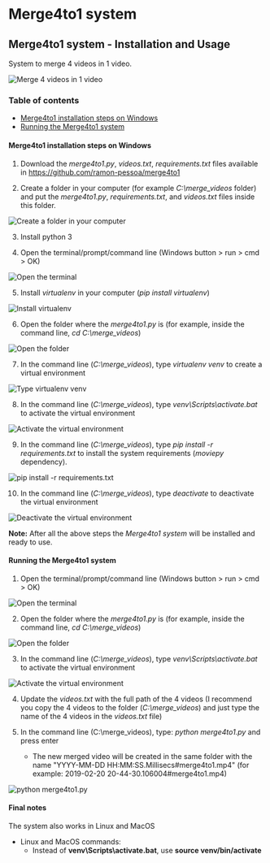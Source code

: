 Merge4to1 system
===========================

## Merge4to1 system - Installation and Usage

System to merge 4 videos in 1 video.

![Merge 4 videos in 1 video](https://github.com/ramon-pessoa/merge4to1/blob/master/images/1-four_merged_videos.png)

### Table of contents

* [Merge4to1 installation steps on Windows](#merge4to1-installation-steps-on-windows)
* [Running the Merge4to1 system](#running-the-merge4to1-system)

#### Merge4to1 installation steps on Windows

1. Download the *merge4to1.py*, *videos.txt*, *requirements.txt* files available in
https://github.com/ramon-pessoa/merge4to1

2. Create a folder in your computer (for example *C:\merge_videos* folder) and put
the *merge4to1.py*, *requirements.txt*, and *videos.txt* files inside this folder.

![Create a folder in your computer](https://github.com/ramon-pessoa/merge4to1/blob/master/images/2.png)

3. Install python 3

4. Open the terminal/prompt/command line (Windows button > run > cmd > OK)

![Open the terminal](https://github.com/ramon-pessoa/merge4to1/blob/master/images/9.png)

5. Install *virtualenv* in your computer (*pip install virtualenv*)

![Install virtualenv](https://github.com/ramon-pessoa/merge4to1/blob/master/images/10.png)

6. Open the folder where the *merge4to1.py* is (for example, inside the command line,
*cd C:\merge_videos*)

![Open the folder](https://github.com/ramon-pessoa/merge4to1/blob/master/images/11.png)

7. In the command line (*C:\merge_videos*), type *virtualenv venv* to create a virtual environment

![Type virtualenv venv](https://github.com/ramon-pessoa/merge4to1/blob/master/images/12.png)

8. In the command line (*C:\merge_videos*), type *venv\Scripts\activate.bat* to activate
the virtual environment

![Activate
the virtual environment](https://github.com/ramon-pessoa/merge4to1/blob/master/images/13.png)

9. In the command line (*C:\merge_videos*), type *pip install -r requirements.txt* to install
the system requirements (*moviepy* dependency).

![pip install -r requirements.txt](https://github.com/ramon-pessoa/merge4to1/blob/master/images/14.png)

10. In the command line (*C:\merge_videos*), type *deactivate* to deactivate the virtual
environment

![Deactivate
the virtual environment](https://github.com/ramon-pessoa/merge4to1/blob/master/images/15.png)

**Note:** After all the above steps the *Merge4to1 system* will be installed and ready to use.

#### Running the Merge4to1 system

1. Open the terminal/prompt/command line (Windows button > run > cmd > OK)

![Open the terminal](https://github.com/ramon-pessoa/merge4to1/blob/master/images/9.png)

2. Open the folder where the *merge4to1.py* is (for example, inside the command line, *cd
C:\merge_videos*)

![Open the folder](https://github.com/ramon-pessoa/merge4to1/blob/master/images/11.png)

3. In the command line (*C:\merge_videos*), type *venv\Scripts\activate.bat* to activate the
virtual environment

![Activate
the virtual environment](https://github.com/ramon-pessoa/merge4to1/blob/master/images/13.png)

4. Update the *videos.txt* with the full path of the 4 videos (I recommend you copy the 4
videos to the folder (*C:\merge_videos*) and just type the name of the 4 videos in the
*videos.txt* file)

5. In the command line (C:\merge_videos), type: *python merge4to1.py* and press enter
    * The new merged video will be created in the same folder with the name
"YYYY-MM-DD HH:MM:SS.Millisecs#merge4to1.mp4" (for example: 2019-02-20
20-44-30.106004#merge4to1.mp4)

![python merge4to1.py](https://github.com/ramon-pessoa/merge4to1/blob/master/images/16.png)

#### Final notes

The system also works in Linux and MacOS

* Linux and MacOS commands:
    * Instead of **venv\Scripts\activate.bat**, use **source venv/bin/activate**
